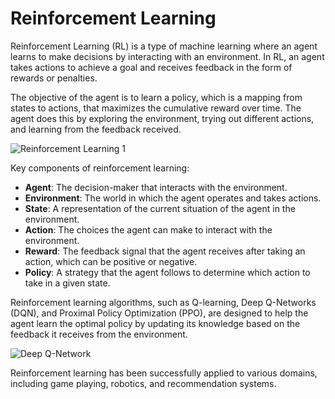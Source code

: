 # Reinforcement Learning

Reinforcement Learning (RL) is a type of machine learning where an agent learns to make decisions by interacting with an environment. In RL, an agent takes actions to achieve a goal and receives feedback in the form of rewards or penalties.

The objective of the agent is to learn a policy, which is a mapping from states to actions, that maximizes the cumulative reward over time. The agent does this by exploring the environment, trying out different actions, and learning from the feedback received.

![Reinforcement Learning 1](https://cdn.analyticsvidhya.com/wp-content/uploads/2019/04/Screenshot-2019-04-16-at-5.46.01-PM.png)


Key components of reinforcement learning:

- **Agent**: The decision-maker that interacts with the environment.
- **Environment**: The world in which the agent operates and takes actions.
- **State**: A representation of the current situation of the agent in the environment.
- **Action**: The choices the agent can make to interact with the environment.
- **Reward**: The feedback signal that the agent receives after taking an action, which can be positive or negative.
- **Policy**: A strategy that the agent follows to determine which action to take in a given state.

Reinforcement learning algorithms, such as Q-learning, Deep Q-Networks (DQN), and Proximal Policy Optimization (PPO), are designed to help the agent learn the optimal policy by updating its knowledge based on the feedback it receives from the environment.

![Deep Q-Network](https://miro.medium.com/max/1200/1*Gh5PS4R_A5drl5ebd_gNrg@2x.png)

Reinforcement learning has been successfully applied to various domains, including game playing, robotics, and recommendation systems.
